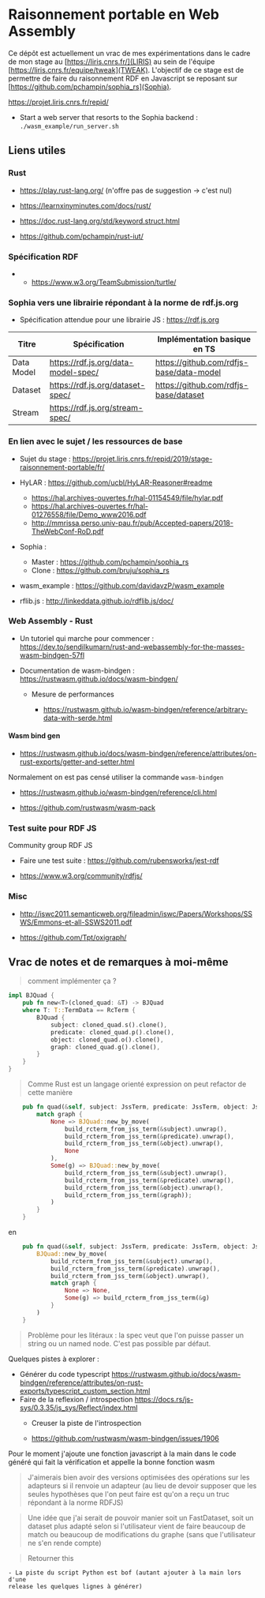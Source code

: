 # Raisonnement portable en Web Assembly

Ce dépôt est actuellement un vrac de mes expérimentations dans le cadre de mon
stage au [https://liris.cnrs.fr/](LIRIS) au sein de l'équipe
[https://liris.cnrs.fr/equipe/tweak](TWEAK). L'objectif de ce stage est de
permettre de faire du raisonnement RDF en Javascript se reposant sur
[https://github.com/pchampin/sophia_rs](Sophia).

https://projet.liris.cnrs.fr/repid/


- Start a web server that resorts to the Sophia backend : `./wasm_example/run_server.sh`



## Liens utiles


### Rust

- https://play.rust-lang.org/ (n'offre pas de suggestion -> c'est nul)

- https://learnxinyminutes.com/docs/rust/

- https://doc.rust-lang.org/std/keyword.struct.html

- https://github.com/pchampin/rust-iut/


### Spécification RDF

- - https://www.w3.org/TeamSubmission/turtle/





### Sophia vers une librairie répondant à la norme de rdf.js.org

- Spécification attendue pour une librairie JS : https://rdf.js.org

|   Titre    |            Spécification            |       Implémentation basique en TS       |
| ---------- | ----------------------------------- | ---------------------------------------- |
| Data Model | https://rdf.js.org/data-model-spec/ | https://github.com/rdfjs-base/data-model |
| Dataset    | https://rdf.js.org/dataset-spec/    | https://github.com/rdfjs-base/dataset    |
| Stream     | https://rdf.js.org/stream-spec/     |                                          |





### En lien avec le sujet / les ressources de base

- Sujet du stage : https://projet.liris.cnrs.fr/repid/2019/stage-raisonnement-portable/fr/

- HyLAR : https://github.com/ucbl/HyLAR-Reasoner#readme
    - https://hal.archives-ouvertes.fr/hal-01154549/file/hylar.pdf
    - https://hal.archives-ouvertes.fr/hal-01276558/file/Demo_www2016.pdf
    - http://mmrissa.perso.univ-pau.fr/pub/Accepted-papers/2018-TheWebConf-RoD.pdf

- Sophia :
    - Master : https://github.com/pchampin/sophia_rs
    - Clone : https://github.com/bruju/sophia_rs

- wasm_example : https://github.com/davidavzP/wasm_example

- rflib.js : http://linkeddata.github.io/rdflib.js/doc/



### Web Assembly - Rust

- Un tutoriel qui marche pour commencer : https://dev.to/sendilkumarn/rust-and-webassembly-for-the-masses-wasm-bindgen-57fl

- Documentation de wasm-bindgen : https://rustwasm.github.io/docs/wasm-bindgen/

    - Mesure de performances
    
        - https://rustwasm.github.io/wasm-bindgen/reference/arbitrary-data-with-serde.html


#### Wasm bind gen


- https://rustwasm.github.io/docs/wasm-bindgen/reference/attributes/on-rust-exports/getter-and-setter.html

Normalement on est pas censé utiliser la commande `wasm-bindgen`

- https://rustwasm.github.io/wasm-bindgen/reference/cli.html
    
- https://github.com/rustwasm/wasm-pack



### Test suite pour RDF JS

Community group RDF JS

- Faire une test suite : https://github.com/rubensworks/jest-rdf

- https://www.w3.org/community/rdfjs/



### Misc

- http://iswc2011.semanticweb.org/fileadmin/iswc/Papers/Workshops/SSWS/Emmons-et-all-SSWS2011.pdf


- https://github.com/Tpt/oxigraph/


## Vrac de notes et de remarques à moi-même


> comment implémenter ça ?

```rust
impl BJQuad {
    pub fn new<T>(cloned_quad: &T) -> BJQuad 
    where T: T::TermData == RcTerm {
        BJQuad {
            subject: cloned_quad.s().clone(),
            predicate: cloned_quad.p().clone(),
            object: cloned_quad.o().clone(),
            graph: cloned_quad.g().clone(),
        }
    }
}
```

> Comme Rust est un langage orienté expression on peut refactor de cette
manière 

```rust
    pub fn quad(&self, subject: JssTerm, predicate: JssTerm, object: JssTerm, graph: Option<JssTerm>) -> BJQuad {
        match graph {
            None => BJQuad::new_by_move(
                build_rcterm_from_jss_term(&subject).unwrap(),
                build_rcterm_from_jss_term(&predicate).unwrap(),
                build_rcterm_from_jss_term(&object).unwrap(),
                None
            ),
            Some(g) => BJQuad::new_by_move(
                build_rcterm_from_jss_term(&subject).unwrap(),
                build_rcterm_from_jss_term(&predicate).unwrap(),
                build_rcterm_from_jss_term(&object).unwrap(),
                build_rcterm_from_jss_term(&graph));
            )
        }
    }
```

en

```rust
    pub fn quad(&self, subject: JssTerm, predicate: JssTerm, object: JssTerm, graph: Option<JssTerm>) -> BJQuad {
        BJQuad::new_by_move(
            build_rcterm_from_jss_term(&subject).unwrap(),
            build_rcterm_from_jss_term(&predicate).unwrap(),
            build_rcterm_from_jss_term(&object).unwrap(),
            match graph {
                None => None,
                Some(g) => build_rcterm_from_jss_term(&g)
            }
        )
    }
```

> Problème pour les litéraux : la spec veut que l'on puisse passer un string ou
un named node. C'est pas possible par défaut.

Quelques pistes à explorer :

- Générer du code typescript https://rustwasm.github.io/docs/wasm-bindgen/reference/attributes/on-rust-exports/typescript_custom_section.html
- Faire de la reflexion / introspection https://docs.rs/js-sys/0.3.35/js_sys/Reflect/index.html
    - Creuser la piste de l'introspection


    - https://github.com/rustwasm/wasm-bindgen/issues/1906

Pour le moment j'ajoute une fonction javascript à la main dans le code généré
qui fait la vérification et appelle la bonne fonction wasm

> J'aimerais bien avoir des versions optimisées des opérations sur les
adapteurs si il renvoie un adapteur (au lieu de devoir supposer que les seules
hypothèses que l'on peut faire est qu'on a reçu un truc répondant à la norme
RDFJS)


> Une idée que j'ai serait de pouvoir manier soit un FastDataset, soit un
dataset plus adapté selon si l'utilisateur vient de faire beaucoup de match ou
beaucoup de modifications du graphe (sans que l'utilisateur ne s'en rende
compte)

> Retourner this

    - La piste du script Python est bof (autant ajouter à la main lors d'une
    release les quelques lignes à générer)



